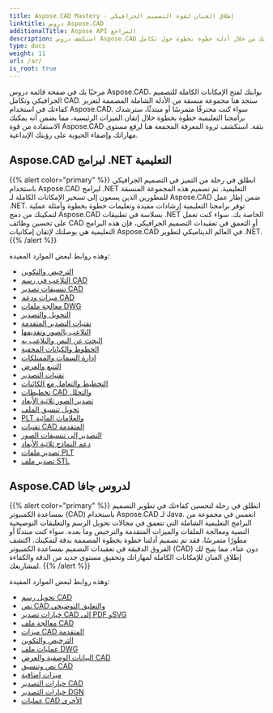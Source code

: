 ```yaml
---
title: Aspose.CAD Mastery - إطلاق العنان لقوة التصميم الجرافيكي
linktitle: دروس Aspose.CAD
additionalTitle: Aspose API المراجع
description: استكشف دروس Aspose.CAD لإتقان التصميم الجرافيكي. ارفع مهاراتك من خلال أدلة خطوة بخطوة حول تكامل CAD وأطلق العنان لإمكاناتك الإبداعية.
type: docs
weight: 11
url: /ar/
is_root: true
---
```


مرحبًا بك في صفحة قائمة دروس Aspose.CAD، بوابتك لفتح الإمكانات الكاملة للتصميم الجرافيكي وتكامل CAD. ستجد هنا مجموعة منسقة من الأدلة الشاملة المصممة لتعزيز كفاءتك في استخدام Aspose.CAD. سواء كنت محترفًا متمرسًا أو مبتدئًا، سترشدك برامجنا التعليمية خطوة بخطوة خلال إتقان الميزات الرئيسية، مما يضمن أنه يمكنك الاستفادة من قوة Aspose.CAD بثقة. استكشف ثروة المعرفة المجمعة هنا لرفع مستوى مهاراتك وإضفاء الحيوية على رؤيتك الإبداعية.

## Aspose.CAD لبرامج .NET التعليمية
{{% alert color="primary" %}}
انطلق في رحلة من التميز في التصميم الجرافيكي باستخدام Aspose.CAD لبرامج .NET التعليمية. تم تصميم هذه المجموعة المنسقة للمطورين الذين يسعون إلى تسخير الإمكانات الكاملة لـ Aspose.CAD ضمن إطار عمل .NET. توفر برامجنا التعليمية إرشادات مفيدة وتعليمات خطوة بخطوة وأمثلة عملية لتمكينك من دمج Aspose.CAD بسلاسة في تطبيقات .NET الخاصة بك. سواء كنت تعمل على تحسين وظائف CAD أو التعمق في تعقيدات التصميم الجرافيكي، فإن هذه البرامج التعليمية هي بوصلتك لإتقان إمكانيات Aspose.CAD في العالم الديناميكي لتطوير .NET.
{{% /alert %}}

وهذه روابط لبعض الموارد المفيدة:
 
- [الترخيص والتكوين](./net/licensing-and-configuration/)
- [التلاعب في رسم CAD](./net/cad-drawing-manipulation/)
- [تنسيقات تصدير CAD](./net/cad-export-formats/)
- [ميزات ودعم CAD](./net/cad-features-and-support/)
- [معالجة ملفات DWG](./net/dwg-file-manipulation/)
- [التحويل والتصدير](./net/conversion-and-export/)
- [تقنيات التصدير المتقدمة](./net/advanced-export-techniques/)
- [التلاعب بالصور وتقديمها](./net/image-manipulation-and-rendering/)
- [البحث عن النص والتلاعب به](./net/text-search-and-manipulation/)
- [الخطوط والكيانات المخفية](./net/hidden-lines-and-entities/)
- [إدارة السمات والممتلكات](./net/attribute-and-property-management/)
- [التتبع والعرض](./net/tracking-and-rendering/)
- [تقنيات التصدير](./net/export-techniques/)
- [التخطيط والتعامل مع الكائنات](./net/layout-and-object-handling/)
- [تخطيطات CAD والتحلل](./net/cad-layouts-and-decomposition/)
- [تصدير الصور ثلاثية الأبعاد](./net/3d-image-export/)
- [تحويل تنسيق الملف](./net/file-format-conversion/)
- [PLT والعلامات المائية](./net/plt-and-watermarking/)
- [تقنيات CAD المتقدمة](./net/advanced-cad-techniques/)
- [التصدير إلى تنسيقات الصور](./net/exporting-to-image-formats/)
- [دعم النماذج ثلاثية الأبعاد](./net/3d-model-support/)
- [تصدير ملفات PLT](./net/exporting-plt-files/)
- [تصدير ملف STL](./net/stl-file-export/)


## Aspose.CAD لدروس جافا
{{% alert color="primary" %}}
انطلق في رحلة لتحسين كفاءتك في تطوير التصميم بمساعدة الكمبيوتر (CAD) باستخدام Aspose.CAD لـ Java. انغمس في مجموعة من البرامج التعليمية الشاملة التي تتعمق في مجالات تحويل الرسم والتعليقات التوضيحية النصية ومعالجة الملفات والميزات المتقدمة والترخيص وما بعده. سواء كنت مبتدئًا أو مطورًا متمرسًا، فقد تم تصميم أدلتنا خطوة بخطوة المصممة بدقة لتمكينك. اكتشف الفروق الدقيقة في تعقيدات التصميم بمساعدة الكمبيوتر (CAD) دون عناء، مما يتيح لك إطلاق العنان للإمكانات الكاملة لمهاراتك وتحقيق مستوى جديد من الدقة والكفاءة لمشاريعك.
{{% /alert %}}

وهذه روابط لبعض الموارد المفيدة:
 
- [تحويل رسم CAD](./java/cad-drawing-conversion/)
- [نص CAD والتعليق التوضيحي](./java/cad-text-and-annotation/)
- [خيارات تصدير CAD إلى PDF وSVG](./java/cad-to-pdf-and-svg-export-options/)
- [معالجة ملف CAD](./java/cad-file-manipulation/)
- [ميزات CAD المتقدمة](./java/advanced-cad-features/)
- [الترخيص والتكوين](./java/licensing-and-configuration/)
- [عمليات ملف DWG](./java/dwg-file-operations/)
- [البيانات الوصفية والعرض CAD](./java/cad-meta-data-and-rendering/)
- [نص وتنسيق CAD](./java/cad-text-and-formatting/)
- [ميزات إضافية](./java/additional-features/)
- [خيارات التصدير CAD](./java/cad-export-options/)
- [خيارات التصدير DGN](./java/dgn-export-options/)
- [عمليات CAD الأخرى](./java/other-cad-operations/)



